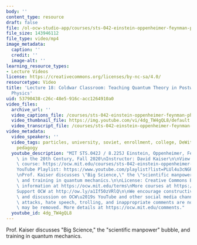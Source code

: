 ```yaml
---
body: ''
content_type: resource
draft: false
file: /ol-ocw-studio-app/courses/sts-042-einstein-oppenheimer-feynman-physics-in-the-20th-century-fall-2020/ocw_8225_sts042_lecture18_2020nov04_360p_16_9.mp4
file_size: 143946112
file_type: video/mp4
image_metadata:
  caption: ''
  credit: ''
  image-alt: ''
learning_resource_types:
- Lecture Videos
license: https://creativecommons.org/licenses/by-nc-sa/4.0/
resourcetype: Video
title: 'Lecture 18: Coldwar Classroom: Teaching Quantum Theory in Postwar American
  Physics'
uid: 53790438-c26c-48e5-916c-acc1264910a0
video_files:
  archive_url: ''
  video_captions_file: /courses/sts-042-einstein-oppenheimer-feynman-physics-in-the-20th-century-fall-2020/1bXaHp4tniZf3gt2kpGzv6SvFS2NMT_gf_transcript.webvtt
  video_thumbnail_file: https://img.youtube.com/vi/4dg_TW4gQL8/default.jpg
  video_transcript_file: /courses/sts-042-einstein-oppenheimer-feynman-physics-in-the-20th-century-fall-2020/1bXaHp4tniZf3gt2kpGzv6SvFS2NMT_gf_transcript.pdf
video_metadata:
  video_speakers: ''
  video_tags: particles, university, soviet, enrollment, college, DeWitt, Korol, teaching,
    pedagogy
  youtube_description: "MIT STS.042J / 8.225J Einstein, Oppenheimer, Feynman: Physics\
    \ in the 20th Century, Fall 2020\nInstructor: David Kaiser\n\nView the complete\
    \ course: https://ocw.mit.edu/courses/sts-042-einstein-oppenheimer-feynman-physics-in-the-20th-century-fall-2020\n\
    YouTube Playlist: https://www.youtube.com/playlist?list=PLUl4u3cNGP63bAfjGas3TuA4ZCPUtN6Xf\n\
    \nProf. Kaiser discusses \"Big Science,\" the \"scientific manpower\" bubble,\
    \ and training in quantum mechanics.\n\nLicense: Creative Commons BY-NC-SA\nMore\
    \ information at https://ocw.mit.edu/terms\nMore courses at https://ocw.mit.edu\n\
    Support OCW at http://ow.ly/a1If50zVRlQ\n\nWe encourage constructive comments\
    \ and discussion on OCW\u2019s YouTube and other social media channels. Personal\
    \ attacks, hate speech, trolling, and inappropriate comments are not allowed and\
    \ may be removed. More details at https://ocw.mit.edu/comments."
  youtube_id: 4dg_TW4gQL8
---
```

Prof. Kaiser discusses "Big Science," the "scientific manpower" bubble, and training in quantum mechanics.